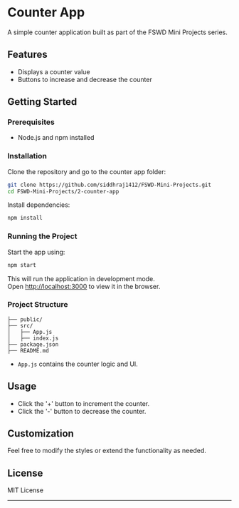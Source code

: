 # Counter App

A simple counter application built as part of the FSWD Mini Projects series.

## Features

- Displays a counter value
- Buttons to increase and decrease the counter

## Getting Started

### Prerequisites

- Node.js and npm installed

### Installation

Clone the repository and go to the counter app folder:

```bash
git clone https://github.com/siddhraj1412/FSWD-Mini-Projects.git
cd FSWD-Mini-Projects/2-counter-app
```

Install dependencies:

```bash
npm install
```

### Running the Project

Start the app using:

```bash
npm start
```

This will run the application in development mode.  
Open [http://localhost:3000](http://localhost:3000) to view it in the browser.

### Project Structure

```
├── public/
├── src/
│   ├── App.js
│   ├── index.js
├── package.json
├── README.md
```

- `App.js` contains the counter logic and UI.

## Usage

- Click the '+' button to increment the counter.
- Click the '-' button to decrease the counter.

## Customization

Feel free to modify the styles or extend the functionality as needed.

## License

MIT License

***

